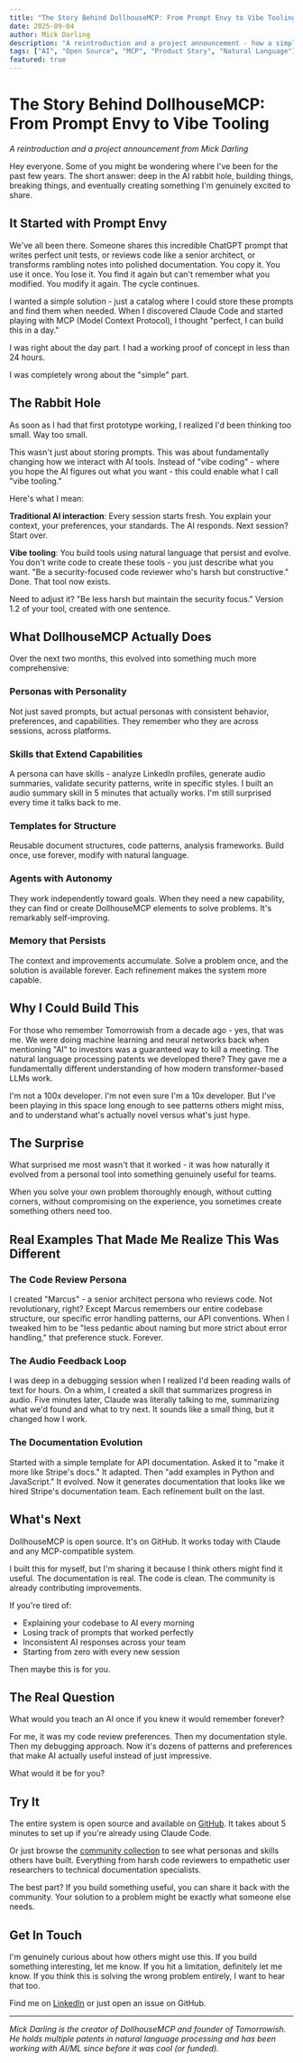 ```yaml
---
title: "The Story Behind DollhouseMCP: From Prompt Envy to Vibe Tooling"
date: 2025-09-04
author: Mick Darling
description: "A reintroduction and a project announcement - how a simple prompt catalog evolved into something much bigger"
tags: ["AI", "Open Source", "MCP", "Product Story", "Natural Language"]
featured: true
---
```


# The Story Behind DollhouseMCP: From Prompt Envy to Vibe Tooling

*A reintroduction and a project announcement from Mick Darling*

Hey everyone. Some of you might be wondering where I've been for the past few years. The short answer: deep in the AI rabbit hole, building things, breaking things, and eventually creating something I'm genuinely excited to share.

## It Started with Prompt Envy

We've all been there. Someone shares this incredible ChatGPT prompt that writes perfect unit tests, or reviews code like a senior architect, or transforms rambling notes into polished documentation. You copy it. You use it once. You lose it. You find it again but can't remember what you modified. You modify it again. The cycle continues.

I wanted a simple solution - just a catalog where I could store these prompts and find them when needed. When I discovered Claude Code and started playing with MCP (Model Context Protocol), I thought "perfect, I can build this in a day."

I was right about the day part. I had a working proof of concept in less than 24 hours.

I was completely wrong about the "simple" part.

## The Rabbit Hole

As soon as I had that first prototype working, I realized I'd been thinking too small. Way too small.

This wasn't just about storing prompts. This was about fundamentally changing how we interact with AI tools. Instead of "vibe coding" - where you hope the AI figures out what you want - this could enable what I call "vibe tooling."

Here's what I mean:

**Traditional AI interaction**: Every session starts fresh. You explain your context, your preferences, your standards. The AI responds. Next session? Start over.

**Vibe tooling**: You build tools using natural language that persist and evolve. You don't write code to create these tools - you just describe what you want. "Be a security-focused code reviewer who's harsh but constructive." Done. That tool now exists. 

Need to adjust it? "Be less harsh but maintain the security focus." Version 1.2 of your tool, created with one sentence.

## What DollhouseMCP Actually Does

Over the next two months, this evolved into something much more comprehensive:

### Personas with Personality
Not just saved prompts, but actual personas with consistent behavior, preferences, and capabilities. They remember who they are across sessions, across platforms.

### Skills that Extend Capabilities
A persona can have skills - analyze LinkedIn profiles, generate audio summaries, validate security patterns, write in specific styles. I built an audio summary skill in 5 minutes that actually works. I'm still surprised every time it talks back to me.

### Templates for Structure
Reusable document structures, code patterns, analysis frameworks. Build once, use forever, modify with natural language.

### Agents with Autonomy
They work independently toward goals. When they need a new capability, they can find or create DollhouseMCP elements to solve problems. It's remarkably self-improving.

### Memory that Persists
The context and improvements accumulate. Solve a problem once, and the solution is available forever. Each refinement makes the system more capable.

## Why I Could Build This

For those who remember Tomorrowish from a decade ago - yes, that was me. We were doing machine learning and neural networks back when mentioning "AI" to investors was a guaranteed way to kill a meeting. The natural language processing patents we developed there? They gave me a fundamentally different understanding of how modern transformer-based LLMs work.

I'm not a 100x developer. I'm not even sure I'm a 10x developer. But I've been playing in this space long enough to see patterns others might miss, and to understand what's actually novel versus what's just hype.

## The Surprise

What surprised me most wasn't that it worked - it was how naturally it evolved from a personal tool into something genuinely useful for teams. 

When you solve your own problem thoroughly enough, without cutting corners, without compromising on the experience, you sometimes create something others need too.

## Real Examples That Made Me Realize This Was Different

### The Code Review Persona
I created "Marcus" - a senior architect persona who reviews code. Not revolutionary, right? Except Marcus remembers our entire codebase structure, our specific error handling patterns, our API conventions. When I tweaked him to be "less pedantic about naming but more strict about error handling," that preference stuck. Forever.

### The Audio Feedback Loop
I was deep in a debugging session when I realized I'd been reading walls of text for hours. On a whim, I created a skill that summarizes progress in audio. Five minutes later, Claude was literally talking to me, summarizing what we'd found and what to try next. It sounds like a small thing, but it changed how I work.

### The Documentation Evolution
Started with a simple template for API documentation. Asked it to "make it more like Stripe's docs." It adapted. Then "add examples in Python and JavaScript." It evolved. Now it generates documentation that looks like we hired Stripe's documentation team. Each refinement built on the last.

## What's Next

DollhouseMCP is open source. It's on GitHub. It works today with Claude and any MCP-compatible system.

I built this for myself, but I'm sharing it because I think others might find it useful. The documentation is real. The code is clean. The community is already contributing improvements.

If you're tired of:
- Explaining your codebase to AI every morning
- Losing track of prompts that worked perfectly
- Inconsistent AI responses across your team
- Starting from zero with every new session

Then maybe this is for you.

## The Real Question

What would you teach an AI once if you knew it would remember forever?

For me, it was my code review preferences. Then my documentation style. Then my debugging approach. Now it's dozens of patterns and preferences that make AI actually useful instead of just impressive.

What would it be for you?

## Try It

The entire system is open source and available on [GitHub](https://github.com/DollhouseMCP/dollhousemcp-mcp-server). It takes about 5 minutes to set up if you're already using Claude Code.

Or just browse the [community collection](https://github.com/DollhouseMCP/collection) to see what personas and skills others have built. Everything from harsh code reviewers to empathetic user researchers to technical documentation specialists.

The best part? If you build something useful, you can share it back with the community. Your solution to a problem might be exactly what someone else needs.

## Get In Touch

I'm genuinely curious about how others might use this. If you build something interesting, let me know. If you hit a limitation, definitely let me know. If you think this is solving the wrong problem entirely, I want to hear that too.

Find me on [LinkedIn](https://linkedin.com/in/mickdarling) or just open an issue on GitHub.

---

*Mick Darling is the creator of DollhouseMCP and founder of Tomorrowish. He holds multiple patents in natural language processing and has been working with AI/ML since before it was cool (or funded).*